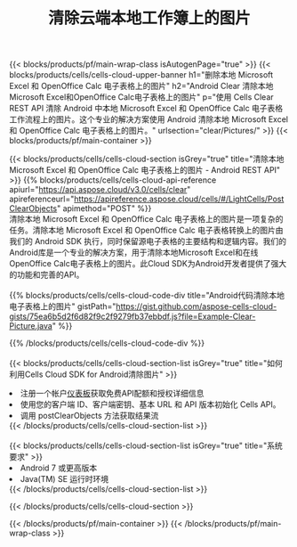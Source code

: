 ﻿---
title: 清除云端本地工作簿上的图片
description: 用于清除 Microsoft Excel 和 OpenOffice Calc 上的图片的云 API 和 SDK。通过Cells云API清除本地电子表格上的图片。SDK支持多种开发语言。它们包括 Android、C#、Go、Java、NodeJS、Perl、PHP、Python、Ruby 和 swift。
---
{{< blocks/products/pf/main-wrap-class isAutogenPage="true" >}}
{{< blocks/products/cells/cells-cloud-upper-banner h1="删除本地 Microsoft Excel 和 OpenOffice Calc 电子表格上的图片" h2="Android Clear 清除本地Microsoft Excel和OpenOffice Calc电子表格上的图片" p="使用 Cells Clear REST API 清除 Android 中本地 Microsoft Excel 和 OpenOffice Calc 电子表格工作流程上的图片。这个专业的解决方案使用 Android 清除本地 Microsoft Excel 和 OpenOffice Calc 电子表格上的图片。" urlsection="clear/Pictures/" >}}
{{< blocks/products/pf/main-container >}}

{{< blocks/products/cells/cells-cloud-section isGrey="true" title="清除本地 Microsoft Excel 和 OpenOffice Calc 电子表格上的图片 - Android REST API" >}}
{{% blocks/products/cells/cells-cloud-api-reference apiurl="https://api.aspose.cloud/v3.0/cells/clear" apireferenceurl="https://apireference.aspose.cloud/cells/#/LightCells/PostClearObjects" apimethod="POST" %}}
<br/>
清除本地 Microsoft Excel 和 OpenOffice Calc 电子表格上的图片是一项复杂的任务。清除本地 Microsoft Excel 和 OpenOffice Calc 电子表格转换上的图片由我们的 Android SDK 执行，同时保留源电子表格的主要结构和逻辑内容。我们的Android库是一个专业的解决方案，用于清除本地Microsoft Excel和在线OpenOffice Calc电子表格上的图片。此Cloud SDK为Android开发者提供了强大的功能和完善的API。
<br/>
<br/>
{{% blocks/products/cells/cells-cloud-code-div title="Android代码清除本地电子表格上的图片" gistPath="https://gist.github.com/aspose-cells-cloud-gists/75ea6b5d2f6d82f9c2f9279fb37ebbdf.js?file=Example-Clear-Picture.java" %}}
  
{{% /blocks/products/cells/cells-cloud-code-div %}}
<br/>
<br/>
{{< blocks/products/cells/cells-cloud-section-list isGrey="true" title="如何利用Cells Cloud SDK for Android清除图片" >}}
<li>注册一个帐户<a href="https://dashboard.aspose.cloud/">仪表板</a>获取免费API配额和授权详细信息</li>
<li>使用您的客户端 ID、客户端密钥、基本 URL 和 API 版本初始化 Cells API。</li>
<li>调用 postClearObjects 方法获取结果流</li>
{{< /blocks/products/cells/cells-cloud-section-list >}}
<br/>
<br/>
{{< blocks/products/cells/cells-cloud-section-list isGrey="true" title="系统要求" >}}
<li>Android 7 或更高版本</li>
<li>Java(TM) SE 运行时环境</li>
{{< /blocks/products/cells/cells-cloud-section-list >}}

{{< /blocks/products/cells/cells-cloud-section >}}

{{< /blocks/products/pf/main-container >}}
{{< /blocks/products/pf/main-wrap-class >}}
